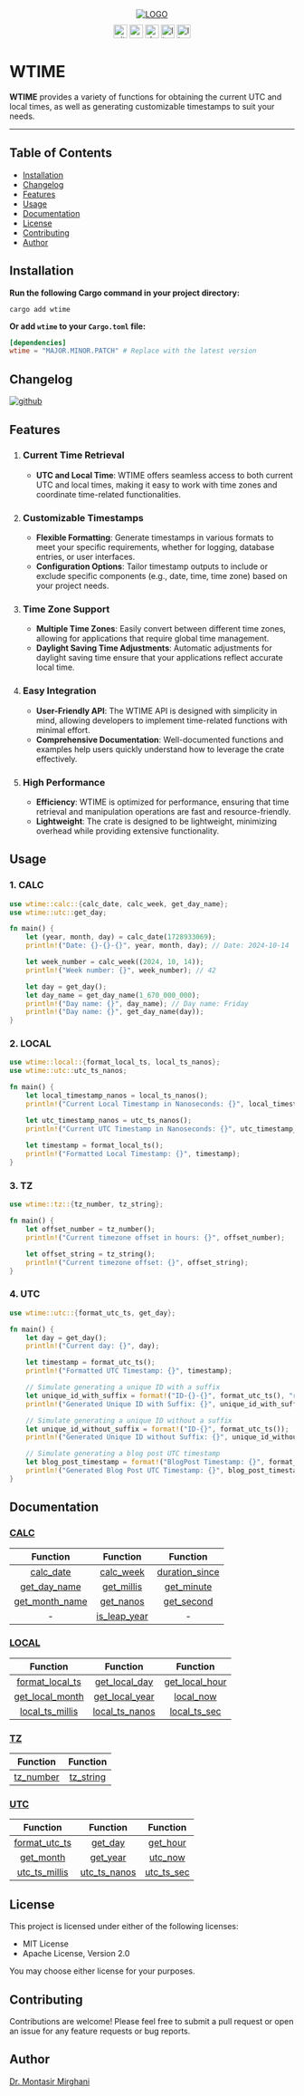<div style="text-align: center;">
  <a href="https://crates.io/crates/wtime"><img src="logo.svg" alt="LOGO" /></a>
</div>

<div style="text-align: center;">
  <a href="https://github.com/dr-montasir/wtime"><img src="https://img.shields.io/badge/github-dr%20montasir%20/%20wtime-8da0cb?style=for-the-badge&labelColor=555555&logo=github" height="24" style="margin-top: 10px;" alt="github" /></a> <a href="https://crates.io/crates/wtime"><img src="https://img.shields.io/crates/v/wtime.svg?style=for-the-badge&color=fc8d62&logo=rust" height="24" style="margin-top: 10px;" alt="crates.io"></a> <a href="https://docs.rs/wtime"><img src="https://img.shields.io/badge/docs.rs-wtime-66c2a5?style=for-the-badge&labelColor=555555&logo=docs.rs" height="24" style="margin-top: 10px;" alt="docs.rs"></a> <a href="https://choosealicense.com/licenses/apache-2.0"><img src="https://img.shields.io/badge/license-apache_2.0-4a98f7.svg?style=for-the-badge&labelColor=555555&logo=apache" height="24" style="margin-top: 10px;" alt="license"></a> <a href="https://choosealicense.com/licenses/mit"><img src="https://img.shields.io/badge/license-mit-4a98f7.svg?style=for-the-badge&labelColor=555555" height="24" style="margin-top: 10px;" alt="license"></a>
</div>

# WTIME

**WTIME** provides a variety of functions for obtaining the current UTC and local times, as well as generating customizable timestamps to suit your needs.

---

## Table of Contents

- [Installation](#installation)
- [Changelog](#changelog)
- [Features](#features)
- [Usage](#usage)
- [Documentation](#documentation)
- [License](#license)
- [Contributing](#contributing)
- [Author](#author)

## Installation

**Run the following Cargo command in your project directory:**

```terminal
cargo add wtime
```

**Or add `wtime` to your `Cargo.toml` file:**

```toml
[dependencies]
wtime = "MAJOR.MINOR.PATCH" # Replace with the latest version
```

## Changelog

[![github](https://img.shields.io/badge/github-%20changelog-8da0cb?style=for-the-badge&labelColor=555555&logo=github)](https://github.com/dr-montasir/wtime/blob/main/CHANGELOG.md)

## Features

1. ### Current Time Retrieval

   - **UTC and Local Time**: WTIME offers seamless access to both current UTC and local times, making it easy to work with time zones and coordinate time-related functionalities.

2. ### Customizable Timestamps

   - **Flexible Formatting**: Generate timestamps in various formats to meet your specific requirements, whether for logging, database entries, or user interfaces.
   - **Configuration Options**: Tailor timestamp outputs to include or exclude specific components (e.g., date, time, time zone) based on your project needs.

3. ### Time Zone Support

   - **Multiple Time Zones**: Easily convert between different time zones, allowing for applications that require global time management.
   - **Daylight Saving Time Adjustments**: Automatic adjustments for daylight saving time ensure that your applications reflect accurate local time.

4. ### Easy Integration

   - **User-Friendly API**: The WTIME API is designed with simplicity in mind, allowing developers to implement time-related functions with minimal effort.
   - **Comprehensive Documentation**: Well-documented functions and examples help users quickly understand how to leverage the crate effectively.

5. ### High Performance

   - **Efficiency**: WTIME is optimized for performance, ensuring that time retrieval and manipulation operations are fast and resource-friendly.
   - **Lightweight**: The crate is designed to be lightweight, minimizing overhead while providing extensive functionality.

## Usage

### 1. CALC

```rust
use wtime::calc::{calc_date, calc_week, get_day_name};
use wtime::utc::get_day;

fn main() {
    let (year, month, day) = calc_date(1728933069);
    println!("Date: {}-{}-{}", year, month, day); // Date: 2024-10-14

    let week_number = calc_week((2024, 10, 14));
    println!("Week number: {}", week_number); // 42

    let day = get_day();
    let day_name = get_day_name(1_670_000_000);
    println!("Day name: {}", day_name); // Day name: Friday
    println!("Day name: {}", get_day_name(day));
}
```

### 2. LOCAL

```rust
use wtime::local::{format_local_ts, local_ts_nanos};
use wtime::utc::utc_ts_nanos;

fn main() {
    let local_timestamp_nanos = local_ts_nanos();
    println!("Current Local Timestamp in Nanoseconds: {}", local_timestamp_nanos);

    let utc_timestamp_nanos = utc_ts_nanos();
    println!("Current UTC Timestamp in Nanoseconds: {}", utc_timestamp_nanos);
    
    let timestamp = format_local_ts();
    println!("Formatted Local Timestamp: {}", timestamp);
}
```

### 3. TZ

```rust
use wtime::tz::{tz_number, tz_string};

fn main() {
    let offset_number = tz_number();
    println!("Current timezone offset in hours: {}", offset_number);

    let offset_string = tz_string();
    println!("Current timezone offset: {}", offset_string);
}
```

### 4. UTC

```rust
use wtime::utc::{format_utc_ts, get_day};

fn main() {
    let day = get_day();
    println!("Current day: {}", day);

    let timestamp = format_utc_ts();
    println!("Formatted UTC Timestamp: {}", timestamp);

    // Simulate generating a unique ID with a suffix
    let unique_id_with_suffix = format!("ID-{}-{}", format_utc_ts(), "random_suffix"); // Replace with actual random suffix function
    println!("Generated Unique ID with Suffix: {}", unique_id_with_suffix);

    // Simulate generating a unique ID without a suffix
    let unique_id_without_suffix = format!("ID-{}", format_utc_ts());
    println!("Generated Unique ID without Suffix: {}", unique_id_without_suffix);

    // Simulate generating a blog post UTC timestamp
    let blog_post_timestamp = format!("BlogPost Timestamp: {}", format_utc_ts());
    println!("Generated Blog Post UTC Timestamp: {}", blog_post_timestamp);
}
```

## Documentation

### [CALC](https://docs.rs/wtime/latest/wtime/calc/index.html)

|                           Function                           |                           Function                           |                           Function                           |
| :----------------------------------------------------------: | :----------------------------------------------------------: | :----------------------------------------------------------: |
| [calc_date](https://docs.rs/wtime/latest/wtime/calc/fn.calc_date.html) | [calc_week](https://docs.rs/wtime/latest/wtime/calc/fn.calc_week.html) | [duration_since](https://docs.rs/wtime/latest/wtime/calc/fn.duration_since.html) |
| [get_day_name](https://docs.rs/wtime/latest/wtime/calc/fn.get_day_name.html) | [get_millis](https://docs.rs/wtime/latest/wtime/calc/fn.get_millis.html) | [get_minute](https://docs.rs/wtime/latest/wtime/calc/fn.get_minute.html) |
| [get_month_name](https://docs.rs/wtime/latest/wtime/calc/fn.get_month_name.html) | [get_nanos](https://docs.rs/wtime/latest/wtime/calc/fn.get_nanos.html) | [get_second](https://docs.rs/wtime/latest/wtime/calc/fn.get_second.html) |
|                              -                               | [is_leap_year](https://docs.rs/wtime/latest/wtime/calc/fn.is_leap_year.html) |                              -                               |

### [LOCAL](https://docs.rs/wtime/latest/wtime/local/index.html)

|                           Function                           |                           Function                           |                           Function                           |
| :----------------------------------------------------------: | :----------------------------------------------------------: | :----------------------------------------------------------: |
| [format_local_ts](https://docs.rs/wtime/latest/wtime/local/fn.format_local_ts.html) | [get_local_day](https://docs.rs/wtime/latest/wtime/local/fn.get_local_day.html) | [get_local_hour](https://docs.rs/wtime/latest/wtime/local/fn.get_local_hour.html) |
| [get_local_month](https://docs.rs/wtime/latest/wtime/local/fn.get_local_month.html) | [get_local_year](https://docs.rs/wtime/latest/wtime/local/fn.get_local_year.html) | [local_now](https://docs.rs/wtime/latest/wtime/local/fn.local_now.html) |
| [local_ts_millis](https://docs.rs/wtime/latest/wtime/local/fn.local_ts_millis.html) | [local_ts_nanos](https://docs.rs/wtime/latest/wtime/local/fn.local_ts_nanos.html) | [local_ts_sec](https://docs.rs/wtime/latest/wtime/local/fn.local_ts_sec.html) |

### [TZ](https://docs.rs/wtime/latest/wtime/tz/index.html)

|                               Function                               |                               Function                               |
| :------------------------------------------------------------------: | :------------------------------------------------------------------: |
| [tz_number](https://docs.rs/wtime/latest/wtime/tz/fn.tz_number.html) | [tz_string](https://docs.rs/wtime/latest/wtime/tz/fn.tz_string.html) |

### [UTC](https://docs.rs/wtime/latest/wtime/utc/index.html)

|                           Function                           |                           Function                           |                           Function                           |
| :----------------------------------------------------------: | :----------------------------------------------------------: | :----------------------------------------------------------: |
| [format_utc_ts](https://docs.rs/wtime/latest/wtime/utc/fn.format_utc_ts.html) | [get_day](https://docs.rs/wtime/latest/wtime/utc/fn.get_day.html) | [get_hour](https://docs.rs/wtime/latest/wtime/utc/fn.get_hour.html) |
| [get_month](https://docs.rs/wtime/latest/wtime/utc/fn.get_month.html) | [get_year](https://docs.rs/wtime/latest/wtime/utc/fn.get_year.html) | [utc_now](https://docs.rs/wtime/latest/wtime/utc/fn.utc_now.html) |
| [utc_ts_millis](https://docs.rs/wtime/latest/wtime/utc/fn.utc_ts_millis.html) | [utc_ts_nanos](https://docs.rs/wtime/latest/wtime/utc/fn.utc_ts_nanos.html) | [utc_ts_sec](https://docs.rs/wtime/latest/wtime/utc/fn.utc_ts_sec.html) |

## License

This project is licensed under either of the following licenses:

- MIT License
- Apache License, Version 2.0

You may choose either license for your purposes.

## Contributing

Contributions are welcome! Please feel free to submit a pull request or open an issue for any feature requests or bug reports.

## Author

[Dr. Montasir Mirghani](https://github.com/dr-montasir)

